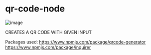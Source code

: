 # qr-code-node
![image](https://github.com/Mikhil31/qr-code-node/assets/87228017/f451ec34-6f16-402b-960e-2a741c93749b)

CREATES A QR CODE WITH GIVEN INPUT

Packages used: 
https://www.npmjs.com/package/qrcode-generator
https://www.npmjs.com/package/inquirer
